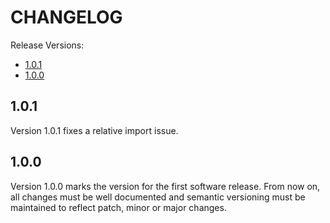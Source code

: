 # CHANGELOG

Release Versions:

- [1.0.1](#101)
- [1.0.0](#100)

## 1.0.1
Version 1.0.1 fixes a relative import issue.

## 1.0.0

Version 1.0.0 marks the version for the first software release. From now on, all changes must be well documented and
semantic versioning must be maintained to reflect patch, minor or major changes.